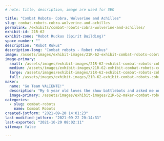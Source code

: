 ```yaml
---
# note: title, description, image are used for SEO

title: "Combat Robots- Cobra, Wolverine and Achilles"
slug: combat-robots-cobra-wolverine-and-achilles
permalink: /exhibits/combat-robots-cobra-wolverine-and-achilles/
exhibit-id: 21R-62
exhibit-zone: "Robot Ruckus (Spirit Building)"
space-number: ""
description: "Robot Rukus"
description-long: "Combat robots - Robot rukus"
image: /assets/images/exhibit-images/21R-62-exhibit-combat-robots-cobra-wolverine-and-achilles-c58ddd8f-cbaa-46f1-9342-97299ec65b5c-large.jpeg
image-primary: 
  small: /assets/images/exhibit-images/21R-62-exhibit-combat-robots-cobra-wolverine-and-achilles-c58ddd8f-cbaa-46f1-9342-97299ec65b5c-small.jpeg
  medium: /assets/images/exhibit-images/21R-62-exhibit-combat-robots-cobra-wolverine-and-achilles-c58ddd8f-cbaa-46f1-9342-97299ec65b5c-medium.jpeg
  large: /assets/images/exhibit-images/21R-62-exhibit-combat-robots-cobra-wolverine-and-achilles-c58ddd8f-cbaa-46f1-9342-97299ec65b5c-large.jpeg
  full: /assets/images/exhibit-images/21R-62-exhibit-combat-robots-cobra-wolverine-and-achilles-c58ddd8f-cbaa-46f1-9342-97299ec65b5c-full.jpeg
maker: 
  name: "Go Team VALIENTE!"
  description: "My 6 year old loves the show battlebots and asked me one day help him build a robot. I am an ER nurse and have zero engineering experience but I love my son and I&#039;m trying to encourage his fascination with engineering. We work together on all our robots and can&#039;t wait to show what we can do!"
  image-primary: /assets/images/exhibit-images/21R-62-maker-combat-robots-cobra-wolverine-and-achilles-6d3f8c6e-c056-4572-bf7d-56b4289b07ef-medium.jpeg
categories: 
  - slug: combat-robots
    name: Combat Robots
created-jotform: "2021-09-20 14:01:23"
last-modified-jotform: "2021-09-22 20:14:31"
last-exported: "2021-10-29 08:02:11"
sitemap: false

---
```

